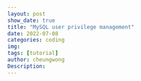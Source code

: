```yaml
---
layout: post
show_date: true
title: "MySQL user privilege management"
date: 2022-07-08
categories: coding
img:
tags: [tutorial]
author: cheungwong
Description: 
---
```


